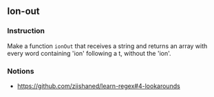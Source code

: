 ## Ion-out

### Instruction

Make a function `ionOut` that receives a string and returns an array with every
word containing 'ion' following a t, without the 'ion'.


### Notions

- https://github.com/ziishaned/learn-regex#4-lookarounds